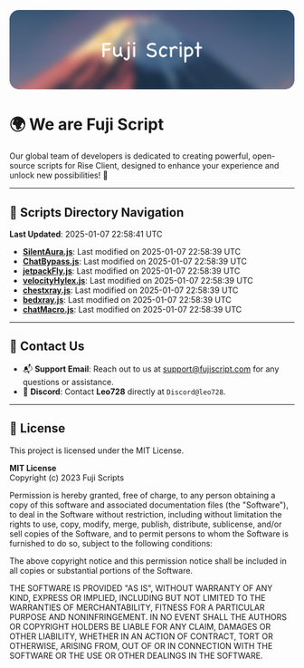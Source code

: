 ![Banner](.github/b.webp)

# 🌍 **We are Fuji Script**

Our global team of developers is dedicated to creating powerful, open-source scripts for Rise Client, designed to enhance your experience and unlock new possibilities! 🌟

---
<!-- SCRIPTS_NAVIGATION_START -->
## 📂 **Scripts Directory Navigation**

**Last Updated**: 2025-01-07 22:58:41 UTC

- **[SilentAura.js](scripts/SilentAura.js)**: Last modified on 2025-01-07 22:58:39 UTC
- **[ChatBypass.js](scripts/ChatBypass.js)**: Last modified on 2025-01-07 22:58:39 UTC
- **[jetpackFly.js](scripts/jetpackFly.js)**: Last modified on 2025-01-07 22:58:39 UTC
- **[velocityHylex.js](scripts/velocityHylex.js)**: Last modified on 2025-01-07 22:58:39 UTC
- **[chestxray.js](scripts/chestxray.js)**: Last modified on 2025-01-07 22:58:39 UTC
- **[bedxray.js](scripts/bedxray.js)**: Last modified on 2025-01-07 22:58:39 UTC
- **[chatMacro.js](scripts/chatMacro.js)**: Last modified on 2025-01-07 22:58:39 UTC

<!-- SCRIPTS_NAVIGATION_END -->

---

## 💬 **Contact Us**  
- 📬 **Support Email**: Reach out to us at [support@fujiscript.com](mailto:support@fujiscript.com) for any questions or assistance.  
- 💬 **Discord**: Contact **Leo728** directly at `Discord@leo728`.

---

## 📜 **License**

This project is licensed under the MIT License.  

**MIT License**  
Copyright (c) 2023 Fuji Scripts  

Permission is hereby granted, free of charge, to any person obtaining a copy of this software and associated documentation files (the "Software"), to deal in the Software without restriction, including without limitation the rights to use, copy, modify, merge, publish, distribute, sublicense, and/or sell copies of the Software, and to permit persons to whom the Software is furnished to do so, subject to the following conditions:  

The above copyright notice and this permission notice shall be included in all copies or substantial portions of the Software.  

THE SOFTWARE IS PROVIDED "AS IS", WITHOUT WARRANTY OF ANY KIND, EXPRESS OR IMPLIED, INCLUDING BUT NOT LIMITED TO THE WARRANTIES OF MERCHANTABILITY, FITNESS FOR A PARTICULAR PURPOSE AND NONINFRINGEMENT. IN NO EVENT SHALL THE AUTHORS OR COPYRIGHT HOLDERS BE LIABLE FOR ANY CLAIM, DAMAGES OR OTHER LIABILITY, WHETHER IN AN ACTION OF CONTRACT, TORT OR OTHERWISE, ARISING FROM, OUT OF OR IN CONNECTION WITH THE SOFTWARE OR THE USE OR OTHER DEALINGS IN THE SOFTWARE.  
